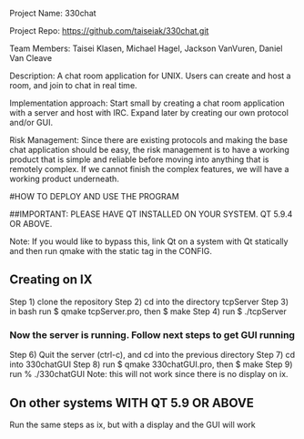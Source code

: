 Project Name: 330chat
  
Project Repo: https://github.com/taiseiak/330chat.git

Team Members: Taisei Klasen, Michael Hagel, Jackson VanVuren, Daniel Van Cleave

Description: A chat room application for UNIX. Users can create and host a room, and join to chat in real time.

Implementation approach: Start small by creating a chat room application
with a server and host with IRC. Expand later by creating our own protocol and/or GUI.

Risk Management: Since there are existing protocols and making the base chat application should be easy,
the risk management is to have a working product that is simple and reliable before moving into anything
that is remotely complex. If we cannot finish the complex features, we will have a working product underneath.


#HOW TO DEPLOY AND USE THE PROGRAM

##IMPORTANT: PLEASE HAVE QT INSTALLED ON YOUR SYSTEM. QT 5.9.4 OR ABOVE.

Note:
  If you would like to bypass this, link Qt on a system with Qt statically and then run qmake with the static tag in the CONFIG.

## Creating on IX

Step 1) clone the repository
Step 2) cd into the directory tcpServer
Step 3) in bash run $ qmake tcpServer.pro, then $ make
Step 4) run $ ./tcpServer
### Now the server is running. Follow next steps to get GUI running
Step 6) Quit the server (ctrl-c), and cd into the previous directory
Step 7) cd into 330chatGUI
Step 8) run $ qmake 330chatGUI.pro, then $ make
Step 9) run % ./330chatGUI
Note: this will not work since there is no display on ix.

## On other systems WITH QT 5.9 OR ABOVE
Run the same steps as ix, but with a display and the GUI will work
